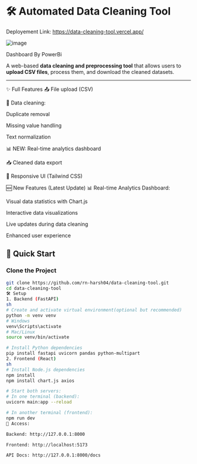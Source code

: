 # 🛠️ Automated Data Cleaning Tool

Deployement Link: https://data-cleaning-tool.vercel.app/

![image](https://github.com/user-attachments/assets/6cbf8480-bca4-46a8-b3ff-1974e002e855)

Dashboard By PowerBi


A web-based **data cleaning and preprocessing tool** that allows users to **upload CSV files**, process them, and download the cleaned datasets.

---
✨ Full Features
📤 File upload (CSV)

🧹 Data cleaning:

Duplicate removal

Missing value handling

Text normalization

📊 NEW: Real-time analytics dashboard

📥 Cleaned data export

🎨 Responsive UI (Tailwind CSS)

🆕 New Features (Latest Update)
📊 Real-time Analytics Dashboard:

Visual data statistics with Chart.js

Interactive data visualizations

Live updates during data cleaning

Enhanced user experience
## 🚀 Quick Start

### Clone the Project
```sh
git clone https://github.com/rn-harsh04/data-cleaning-tool.git
cd data-cleaning-tool
🛠️ Setup
1. Backend (FastAPI)
sh
# Create and activate virtual environment(optional but recommended)
python -m venv venv
# Windows
venv\Scripts\activate
# Mac/Linux
source venv/bin/activate

# Install Python dependencies
pip install fastapi uvicorn pandas python-multipart
2. Frontend (React)
sh
# Install Node.js dependencies
npm install
npm install chart.js axios

# Start both servers:
# In one terminal (backend):
uvicorn main:app --reload

# In another terminal (frontend):
npm run dev
📌 Access:

Backend: http://127.0.0.1:8000

Frontend: http://localhost:5173

API Docs: http://127.0.0.1:8000/docs
